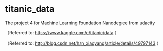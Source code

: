 # titanic_data
The project 4 for Machine Learning Foundation Nanodegree from udacity

（Referred to: https://www.kaggle.com/c/titanic/data ）

（Referred to: http://blog.csdn.net/han_xiaoyang/article/details/49797143 ）
